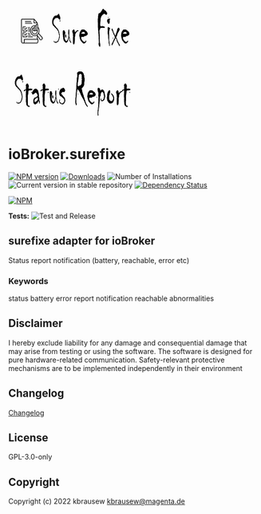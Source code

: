 ![Logo](admin/surefixe.png)
# ioBroker.surefixe

[![NPM version](https://img.shields.io/npm/v/iobroker.surefixe.svg)](https://www.npmjs.com/package/iobroker.surefixe)
[![Downloads](https://img.shields.io/npm/dm/iobroker.surefixe.svg)](https://www.npmjs.com/package/iobroker.surefixe)
![Number of Installations](https://iobroker.live/badges/surefixe-installed.svg)
![Current version in stable repository](https://iobroker.live/badges/surefixe-stable.svg)
[![Dependency Status](https://img.shields.io/david/kBrausew/iobroker.surefixe.svg)](https://david-dm.org/kBrausew/iobroker.surefixe)

[![NPM](https://nodei.co/npm/iobroker.surefixe.png?downloads=true)](https://nodei.co/npm/iobroker.surefixe/)

**Tests:** ![Test and Release](https://github.com/kBrausew/ioBroker.surefixe/workflows/Test%20and%20Release/badge.svg)

## **surefixe** adapter for ioBroker
Status report notification (battery, reachable, error etc)

### Keywords
status battery error report notification reachable abnormalities

## **Disclaimer**
I hereby exclude liability for any damage and consequential damage that may arise from testing or using the software.
The software is designed for pure hardware-related communication.
Safety-relevant protective mechanisms are to be implemented independently in their environment

## Changelog
[Changelog](CHANGELOG.md)

## License
GPL-3.0-only

## Copyright
Copyright (c) 2022 kbrausew <kbrausew@magenta.de>